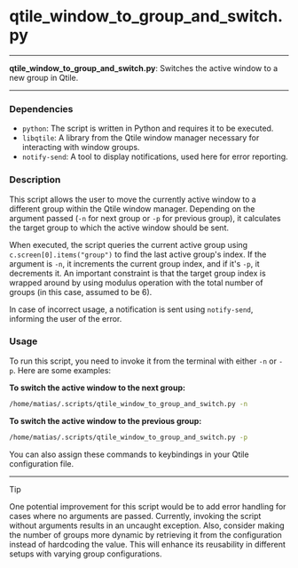 # qtile_window_to_group_and_switch.py

---

**qtile_window_to_group_and_switch.py**: Switches the active window to a new group in Qtile.

---

### Dependencies

- `python`: The script is written in Python and requires it to be executed.
- `libqtile`: A library from the Qtile window manager necessary for interacting with window groups.
- `notify-send`: A tool to display notifications, used here for error reporting.

### Description

This script allows the user to move the currently active window to a different group within the Qtile window manager. Depending on the argument passed (`-n` for next group or `-p` for previous group), it calculates the target group to which the active window should be sent. 

When executed, the script queries the current active group using `c.screen[0].items("group")` to find the last active group's index. If the argument is `-n`, it increments the current group index, and if it's `-p`, it decrements it. An important constraint is that the target group index is wrapped around by using modulus operation with the total number of groups (in this case, assumed to be 6). 

In case of incorrect usage, a notification is sent using `notify-send`, informing the user of the error.

### Usage

To run this script, you need to invoke it from the terminal with either `-n` or `-p`. Here are some examples:

**To switch the active window to the next group:**
```bash
/home/matias/.scripts/qtile_window_to_group_and_switch.py -n
```

**To switch the active window to the previous group:**
```bash
/home/matias/.scripts/qtile_window_to_group_and_switch.py -p
```

You can also assign these commands to keybindings in your Qtile configuration file.

---

> [!TIP] 
One potential improvement for this script would be to add error handling for cases where no arguments are passed. Currently, invoking the script without arguments results in an uncaught exception. Also, consider making the number of groups more dynamic by retrieving it from the configuration instead of hardcoding the value. This will enhance its reusability in different setups with varying group configurations.